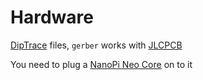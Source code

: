 # Hardware

[DipTrace][1] files, `gerber` works with [JLCPCB][2]

You need to plug a [NanoPi Neo Core][3] on to it

  [1]: https://diptrace.com/
  [2]: https://jlcpcb.com/
  [3]: https://www.friendlyarm.com/index.php?route=product/product&path=69&product_id=212
